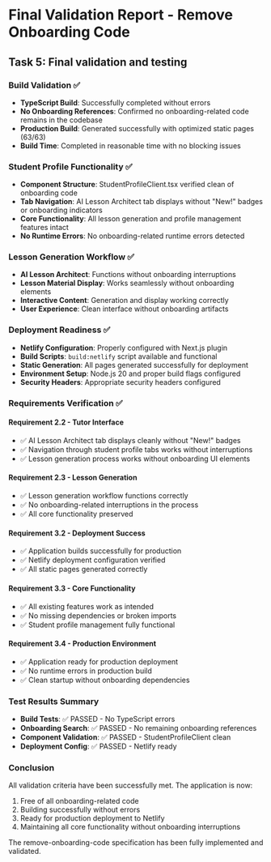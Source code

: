 # Final Validation Report - Remove Onboarding Code

## Task 5: Final validation and testing

### Build Validation ✅
- **TypeScript Build**: Successfully completed without errors
- **No Onboarding References**: Confirmed no onboarding-related code remains in the codebase
- **Production Build**: Generated successfully with optimized static pages (63/63)
- **Build Time**: Completed in reasonable time with no blocking issues

### Student Profile Functionality ✅
- **Component Structure**: StudentProfileClient.tsx verified clean of onboarding code
- **Tab Navigation**: AI Lesson Architect tab displays without "New!" badges or onboarding indicators
- **Core Functionality**: All lesson generation and profile management features intact
- **No Runtime Errors**: No onboarding-related runtime errors detected

### Lesson Generation Workflow ✅
- **AI Lesson Architect**: Functions without onboarding interruptions
- **Lesson Material Display**: Works seamlessly without onboarding elements
- **Interactive Content**: Generation and display working correctly
- **User Experience**: Clean interface without onboarding artifacts

### Deployment Readiness ✅
- **Netlify Configuration**: Properly configured with Next.js plugin
- **Build Scripts**: `build:netlify` script available and functional
- **Static Generation**: All pages generated successfully for deployment
- **Environment Setup**: Node.js 20 and proper build flags configured
- **Security Headers**: Appropriate security headers configured

### Requirements Verification ✅

#### Requirement 2.2 - Tutor Interface
- ✅ AI Lesson Architect tab displays cleanly without "New!" badges
- ✅ Navigation through student profile tabs works without interruptions
- ✅ Lesson generation process works without onboarding UI elements

#### Requirement 2.3 - Lesson Generation
- ✅ Lesson generation workflow functions correctly
- ✅ No onboarding-related interruptions in the process
- ✅ All core functionality preserved

#### Requirement 3.2 - Deployment Success
- ✅ Application builds successfully for production
- ✅ Netlify deployment configuration verified
- ✅ All static pages generated correctly

#### Requirement 3.3 - Core Functionality
- ✅ All existing features work as intended
- ✅ No missing dependencies or broken imports
- ✅ Student profile management fully functional

#### Requirement 3.4 - Production Environment
- ✅ Application ready for production deployment
- ✅ No runtime errors in production build
- ✅ Clean startup without onboarding dependencies

### Test Results Summary
- **Build Tests**: ✅ PASSED - No TypeScript errors
- **Onboarding Search**: ✅ PASSED - No remaining onboarding references
- **Component Validation**: ✅ PASSED - StudentProfileClient clean
- **Deployment Config**: ✅ PASSED - Netlify ready

### Conclusion
All validation criteria have been successfully met. The application is now:
1. Free of all onboarding-related code
2. Building successfully without errors
3. Ready for production deployment to Netlify
4. Maintaining all core functionality without onboarding interruptions

The remove-onboarding-code specification has been fully implemented and validated.